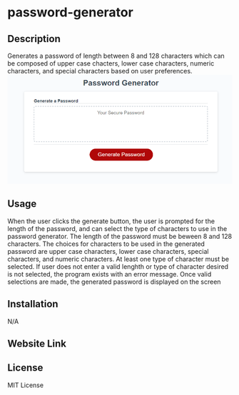 # password-generator

## Description
Generates a password of length between 8 and 128 characters which can be composed of upper case chacters, lower case characters, numeric characters, and special characters based on user preferences.
![Screenshot](./assets/images/03-demo.png)

## Usage
When the user clicks the generate button, the user is prompted for the length of the password, and can select the type of characters to use in the password generator. The length of the password must be beween 8 and 128 characters. The choices for characters to be used in the generated password are upper case characters, lower case characters, special characters, and numeric characters. At least one type of character must be selected.  If user does not enter a valid lenghth or type of character desired is not selected, the program exists with an error message. Once valid selections are made, the generated password is displayed on the screen

## Installation
N/A

## Website Link

## License
MIT License

